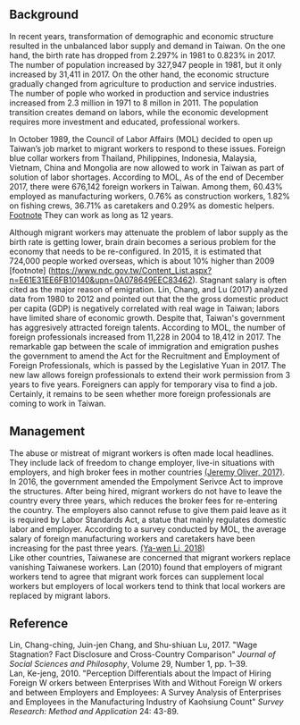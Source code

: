 ## Background

In recent years, transformation of demographic and economic structure resulted in the unbalanced labor supply and demand in Taiwan. On the one hand, the birth rate has dropped from 2.297% in 1981 to 0.823% in 2017. The number of population increased by 327,947 people in 1981, but it only increased by 31,411 in 2017. On the other hand, the economic structure gradually changed from agriculture to production and service industries. The number of pople who worked in production and service industries increased from 2.3 million in 1971 to 8 millon in 2011. The population transition creates demand on labors, while the economic development requires more investment and educated, professional workers.

In October 1989, the Council of Labor Affairs (MOL) decided to open up Taiwan’s job market to migrant workers to respond to these issues. Foreign blue collar workers from Thailand, Philippines, Indonesia, Malaysia, Vietnam, China and Mongolia are now 
allowed to work in Taiwan as part of solution of labor shortages. According to MOL, As of the end of December 2017, there were 676,142 foreign workers in Taiwan. Among them, 60.43% employed as manufacturing workers, 0.76% as construction workers, 1.82% on fishing crews, 36.71% as caretakers and 0.29% as domestic helpers. [Footnote](https://www.wda.gov.tw/cp.aspx?n=1C6028CA080A27B3) They can work as long as 12 years.  

Although migrant workers may attenuate the problem of labor supply as the birth rate is getting lower, brain drain becomes a serious problem for the economy that needs to be re-configured. In 2015, it is estimated that 724,000 people worked overseas, which is about 10% higher than 2009  [footnote]   (https://www.ndc.gov.tw/Content_List.aspx?n=E61E31EE6FB10140&upn=0A078649EEC83462). Stagnant salary is often cited as the major reason of emigration. Lin, Chang, and Lu (2017) analyzed data from 1980 to 2012 and pointed out that the the gross domestic product per capita (GDP) is negatively correlated with real wage in Taiwan; labors have limited share of economic growth. Despite that, Taiwan's government has aggresively attracted foreign talents. According to MOL, the number of foreign professionals increased from 11,228 in 2004 to 18,412 in 2017. The remarkable gap between the scale of immigration and emigration pushes the government to amend the Act for the Recruitment and Employment of Foreign Professionals, which is passed by the Legislative Yuan in 2017. The new law allows foreign professionals to extend their work permission from 3 years to five years. Foreigners can apply for temporary visa to find a job. Certainly, it remains to be seen whether more foreign professionals are coming to work in Taiwan.    

## Management
The abuse or mistreat of migrant workers is often made local headlines. They include lack of freedom to change employer, live-in situations with employers, and high broker fees in mother countries [(Jeremy Oliver, 2017)](https://sentinel.tw/improving-migrant-workers-taiwan/). In 2016, the government amended the Empolyment Serivce Act to improve the structures. After being hired, migrant workers do not have to leave the country every three years, which reduces the broker fees for re-entering the country. The employers also cannot refuse to give them paid leave as it is required by Labor Standards Act, a statue that mainly regulates domestic labor and employer. According to a survey conducted by MOL, the average salary of foreign manufacturing workers and caretakers have been increasing for the past three years. [(Ya-wen Li, 2018)](http://news.ltn.com.tw/news/life/breakingnews/2362896)     
Like other countries, Taiwanese are concerned that migrant workers replace vanishing Taiwanese workers. Lan (2010) found that employers of migrant workers tend to agree that migrant work forces can supplement local workers but employers of local workers tend to think that local workers are replaced by migrant labors.
## Reference
Lin, Chang-ching, Juin-jen Chang, and Shu-shiuan Lu, 2017. "Wage Stagnation? Fact Disclosure and Cross-Country Comparison" *Journal of Social Sciences and Philosophy*, Volume 29, Number 1, pp. 1–39.    
Lan, Ke-jeng, 2010. "Perception Differentials about the Impact of Hiring Foreign W orkers between Enterprises With and Without Foreign W orkers and between Employers and Employees: A Survey Analysis of Enterprises and Employees in the Manufacturing Industry of Kaohsiung Count" *Survey Research: Method and Application* 24: 43-89.     


